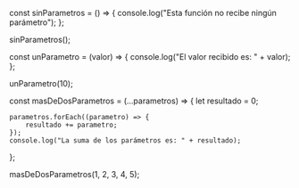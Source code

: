const sinParametros = () => {
    console.log("Esta función no recibe ningún parámetro");
};

sinParametros();

const unParametro = (valor) => {
    console.log("El valor recibido es: " + valor);
};

unParametro(10);

const masDeDosParametros = (...parametros) => {
    let resultado = 0;
  
    parametros.forEach((parametro) => {
        resultado += parametro;
    });
    console.log("La suma de los parámetros es: " + resultado);
};


masDeDosParametros(1, 2, 3, 4, 5);
